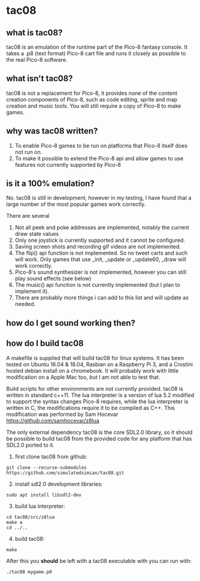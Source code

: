 # tac08

## what is tac08?
tac08 is an emulation of the runtime part of the Pico-8 fantasy console. It takes a .p8 (text format) Pico-8 cart file and runs it closely as possible to the real Pico-8 software.

## what isn't tac08?
tac08 is not a replacement for Pico-8, it provides none of the content creation components of Pico-8, such as code editing, sprite and map creation and music tools. You will still require a copy of Pico-8 to make games. 

## why was tac08 written? 
1. To enable Pico-8 games to be run on platforms that Pico-8 itself does not run on.
2. To make it possible to extend the Pico-8 api and allow games to use features not currently supported by Pico-8

## is it a 100% emulation?
No. tac08 is still in development, however in my testing, I have found that a large number of the most popular games work correctly. 

There are several  
1. Not all peek and poke addresses are implemented, notably the current draw state values
2. Only one joystick is currently supported and it cannot be configured.
3. Saving screen shots and recording gif videos are not implemented.  
4. The flip() api function is not implemented. So no tweet carts and such will work. Only games that use _init, _update or _update60, _draw will work correctly.
5. Pico-8's sound synthesizer is not implemented, however you can still play sound effects (see below)
6. The music() api function is not currently implemented (but I plan to implement it). 
7. There are probably more things i can add to this list and will update as needed. 

## how do I get sound working then?

## how do I build tac08
A makefile is supplied that will build tac08 for linux systems. It has been tested on Ubuntu 16.04 & 18.04, Rasbian on a Raspberry Pi 3, and a Crostini hosted debian install on a chromebook. It will probably work with little modification on a Apple Mac too, but I am not able to test that.

Build scripts for other environments are not currently provided. tac08 is written in standard c++11. The lua interpreter is a version of lua 5.2 modified to support the syntax changes Pico-8 requires, while the lua interpreter is written in C, the modifications require it to be compiled as C++. This modification was performed by Sam Hocevar https://github.com/samhocevar/z8lua

The only external dependency tac08 is the core SDL2.0 library, so it should be possible to build tac08 from the provided code for any platform that has SDL2.0 ported to it. 

1. first clone tac08 from github: 
```
git clone --recurse-submodules https://github.com/simulatedsimian/tac08.git
```

2. install sdl2.0 development libraries:
```
sudo apt install libsdl2-dev
```

3. build lua interpreter:
```
cd tac08/src/z8lua
make a
cd ../..
```

4. build tac08:
``` 
make
```
After this you **should** be left with a tac08 executable with you can run with:
```
./tac08 mygame.p8
```
